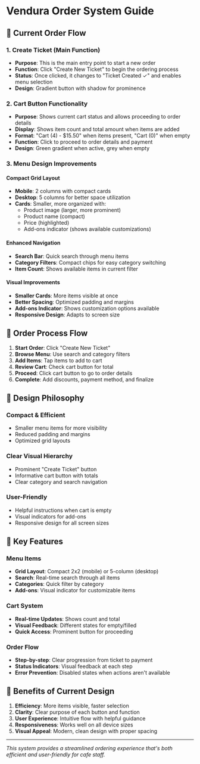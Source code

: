# Vendura Order System Guide

## 🎯 Current Order Flow

### 1. Create Ticket (Main Function)
- **Purpose**: This is the main entry point to start a new order
- **Function**: Click "Create New Ticket" to begin the ordering process
- **Status**: Once clicked, it changes to "Ticket Created ✓" and enables menu selection
- **Design**: Gradient button with shadow for prominence

### 2. Cart Button Functionality
- **Purpose**: Shows current cart status and allows proceeding to order details
- **Display**: Shows item count and total amount when items are added
- **Format**: "Cart (4) - $15.50" when items present, "Cart (0)" when empty
- **Function**: Click to proceed to order details and payment
- **Design**: Green gradient when active, grey when empty

### 3. Menu Design Improvements

#### Compact Grid Layout
- **Mobile**: 2 columns with compact cards
- **Desktop**: 5 columns for better space utilization
- **Cards**: Smaller, more organized with:
  - Product image (larger, more prominent)
  - Product name (compact)
  - Price (highlighted)
  - Add-ons indicator (shows available customizations)

#### Enhanced Navigation
- **Search Bar**: Quick search through menu items
- **Category Filters**: Compact chips for easy category switching
- **Item Count**: Shows available items in current filter

#### Visual Improvements
- **Smaller Cards**: More items visible at once
- **Better Spacing**: Optimized padding and margins
- **Add-ons Indicator**: Shows customization options available
- **Responsive Design**: Adapts to screen size

## 🔄 Order Process Flow

1. **Start Order**: Click "Create New Ticket"
2. **Browse Menu**: Use search and category filters
3. **Add Items**: Tap items to add to cart
4. **Review Cart**: Check cart button for total
5. **Proceed**: Click cart button to go to order details
6. **Complete**: Add discounts, payment method, and finalize

## 🎨 Design Philosophy

### Compact & Efficient
- Smaller menu items for more visibility
- Reduced padding and margins
- Optimized grid layouts

### Clear Visual Hierarchy
- Prominent "Create Ticket" button
- Informative cart button with totals
- Clear category and search navigation

### User-Friendly
- Helpful instructions when cart is empty
- Visual indicators for add-ons
- Responsive design for all screen sizes

## 📱 Key Features

### Menu Items
- **Grid Layout**: Compact 2x2 (mobile) or 5-column (desktop)
- **Search**: Real-time search through all items
- **Categories**: Quick filter by category
- **Add-ons**: Visual indicator for customizable items

### Cart System
- **Real-time Updates**: Shows count and total
- **Visual Feedback**: Different states for empty/filled
- **Quick Access**: Prominent button for proceeding

### Order Flow
- **Step-by-step**: Clear progression from ticket to payment
- **Status Indicators**: Visual feedback at each step
- **Error Prevention**: Disabled states when actions aren't available

## 🚀 Benefits of Current Design

1. **Efficiency**: More items visible, faster selection
2. **Clarity**: Clear purpose of each button and function
3. **User Experience**: Intuitive flow with helpful guidance
4. **Responsiveness**: Works well on all device sizes
5. **Visual Appeal**: Modern, clean design with proper spacing

---

*This system provides a streamlined ordering experience that's both efficient and user-friendly for cafe staff.* 